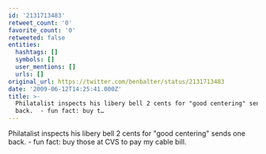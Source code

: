 ```yaml
---
id: '2131713483'
retweet_count: '0'
favorite_count: '0'
retweeted: false
entities:
  hashtags: []
  symbols: []
  user_mentions: []
  urls: []
original_url: https://twitter.com/benbalter/status/2131713483
date: '2009-06-12T14:25:41.000Z'
title: >-
  Philatalist inspects his libery bell 2 cents for "good centering" sends one
  back.  - fun fact: buy t…
---
```


Philatalist inspects his libery bell 2 cents for "good centering" sends one back.  - fun fact: buy those at CVS to pay my cable bill.